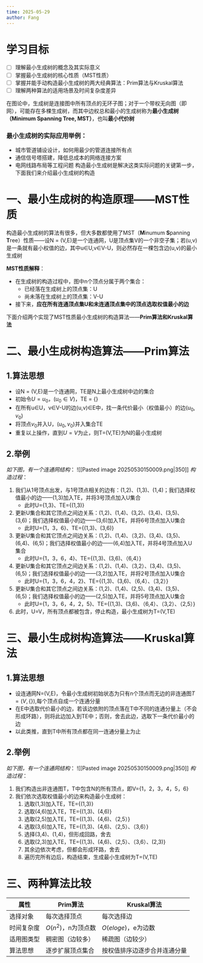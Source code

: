 ```yaml
---
time: 2025-05-29
author: Fang
---
```

# 学习目标
- [ ] 理解最小生成树的概念及其实际意义
- [ ] 掌握最小生成树的核心性质（MST性质）
- [ ] 掌握并能手动构造最小生成树的两大经典算法：Prim算法与Kruskal算法
- [ ] 理解两种算法的适用场景及时间复杂度差异
      
在图论中，生成树是连接图中所有顶点的无环子图；对于一个带权无向图（即网），可能存在多棵生成树，而其中边权总和最小的生成树称为**最小生成树（Minimum Spanning Tree, MST）**，也叫**最小代价树**
### 最小生成树的实际应用举例：
- 城市管道铺设设计，如何用最少的管道连接所有点
- 通信信号塔搭建，降低总成本的网络连接方案 
- 电网线路布局等工程问题
构造最小生成树是解决这类实际问题的关键第一步，下面我们来介绍最小生成树的构造
# 一、最小生成树的构造原理——MST性质
构造最小生成树的算法有很多，但大多数都使用了MST（**M**inumum **S**panning **T**ree）性质——设N = (V,E)是一个连通网，U是顶点集V的一个非空子集；若(u,v)是一条就有最小权值的边，其中u∈U,v∈V-U，则必然存在一棵包含边(u,v)的最小生成树

**MST性质解释**：
- 在生成树的构造过程中，图中n个顶点分属于两个集合：
	- 已经落在生成树上的顶点集：U
	- 尚未落在生成树上的顶点集：V-U
- 接下来，**应在所有连通顶点集U和未连通顶点集中的顶点选取权值最小的边**

下面介绍两个实现了MST性质最小生成树的构造算法——**Prim算法和Kruskal算法**

# 二、最小生成树构造算法——Prim算法
## 1.算法思想
- 设N = (V,E)是一个连通网，TE是N上最小生成树中边的集合
- 初始令$U={u_0}$，$(u_0∈V)$，TE = {} 
- 在所有u∈U，v∈V-U的边(u,v)∈E中，找一条代价最小（权值最小）的边$(u_0,v_0)$
- 将顶点$v_0$并入U，$(u_0,v_0)$并入集合TE
- 重复以上操作，直到$U=V$为止，则T=(V,TE)为N的最小生成树
## 2.举例
*如下图，有一个连通网结构*：
![[Pasted image 20250530150009.png|350]]
*构造过程*：
1. 我们从1号顶点出发，与1号顶点相关的边有：(1,2)、(1,3)、(1,4)；我们选择权值最小的边——(1,3)加入TE，并将3号顶点加入U集合
	- 此时U={1,3}、TE={(1,3)}
2. 更新U集合和其它顶点之间边关系：(1,2)、(1,4)、(3,2)、(3,4)、(3,5)、(3,6)；我们选择权值最小的边——(3,6)加入TE，并将6号顶点加入U集合
	- 此时U={1，3，6}、TE={(1,3)、(3,6)}
3. 更新U集合和其它顶点之间边关系：(1,2)、(1,4)、（3,2)、(3,4)、(3,5)、(6,4)、(6,5)；我们选择权值最小的边——(6,4)加入TE，并将4号顶点加入U集合
	- 此时U={1，3，6，4}、TE={(1,3)、(3,6)、（6,4）}
4. 更新U集合和其它顶点之间边关系：(1,2)、(1,4)、（3,2）、(3,4)、(3,5)、(6,5)；我们选择权值最小的边——(3,2)加入TE，并将2号顶点加入U集合
	- 此时U={1，3，6，4，2}、TE={(1,3)、(3,6)、（6,4）、（3,2）}
5. 更新U集合和其它顶点之间边关系：(1,2)、(1,4)、(2,5)、(3,4)、(3,5)、(6,5)；我们选择权值最小的边——(2,5)加入TE，并将5号顶点加入U集合
	- 此时U={1，3，6，4，2，5}、TE={(1,3)、(3,6)、（6,4）、（3,2）、（2,5）}
6. 此时，U=V，所有顶点都被包含，停止构造，最小生成树为T=(V,TE)
# 三、最小生成树构造算法——Kruskal算法
## 1.算法思想
- 设连通网N=(V,E)，令最小生成树初始状态为只有n个顶点而无边的非连通图$T=(V,\{\})$,每个顶点自成一个连通分量
- 在E中选取代价最小的边，若该边依附的顶点落在T中不同的连通分量上（不会形成环路），则将此边加入到TE中；否则，舍去此边，选取下一条代价最小的边
- 以此类推，直到T中所有顶点都在同一连通分量上为止
## 2.举例
*如下图，有一个连通网结构*：
![[Pasted image 20250530150009.png|350]]
*构造过程*：
1. 我们构造出非连通图T，T中包含N的所有顶点，即V={1，2，3，4，5，6}
2. 我们依次选取权值最小的边来构造最小生成树：
	1. 选取(1,3)加入TE，TE={(1,3)}
	2. 选取(4,6)加入TE，TE={(1,3)、(4,6)}
	3. 选取(2,5)加入TE，TE={(1,3)、(4,6)、（2,5）}
	4. 选取(3,6)加入TE，TE={(1,3)、(4,6)、（2,5）、（3,6）}
	5. 选择(3,4)、(1,4)，但形成回路，舍去
	6. 选取(2,3)加入TE，TE={(1,3)、(4,6)、（2,5）、（3,6）、(2,3)}
	7. 其余边依次考虑，但都会形成环路，舍去
	8. 遍历完所有边后，构造结束，生成最小生成树为T=(V,TE)
# 三、两种算法比较

| 属性    | Prim算法         | Kruskal算法        |
| ----- | -------------- | ---------------- |
| 选择对象  | 每次选择顶点         | 每次选择边            |
| 时间复杂度 | $O(n^2)$，n为顶点数 | $O(e loge)$，e为边数 |
| 适用图类型 | 稠密图（边较多）       | 稀疏图（边较少）         |
| 算法思想  | 逐步扩展顶点集合       | 按权值排序边逐步合并连通分量   |
